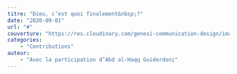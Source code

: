 ```yaml
---
titre: "Dieu, c’est quoi finalement&nbsp;?"
date: "2020-09-01"
url: "#"
couverture: "https://res.cloudinary.com/genesi-communication-design/image/upload/v1604656424/ihei/couvertures/publications-13_dsnefz.jpg"
categories: 
    - "Contributions"
auteur: 
    - "Avec la participation d’Abd al-Haqq Guiderdoni"
---
```

